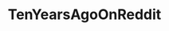 ---
title: TenYearsAgoOnReddit
crosslinks:
- programming
- science
- politics
- ja
- freeculture
- ads
- features
- de
- tr
- it
- ru
- fr
- netsec
- gadgets
- all
- eo
- The_Donald
- sv
- linux
- sports
---
